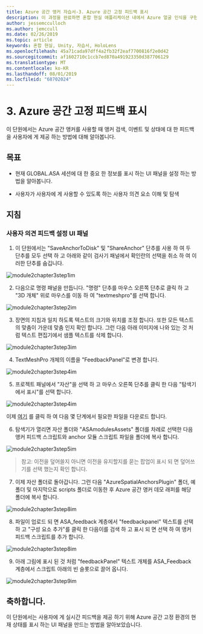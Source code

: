 ```yaml
---
title: Azure 공간 앵커 자습서-3. Azure 공간 고정 피드백 표시
description: 이 과정을 완료하면 혼합 현실 애플리케이션 내에서 Azure 얼굴 인식을 구현하는 방법을 이해할 수 있습니다.
author: jessemcculloch
ms.author: jemccull
ms.date: 02/26/2019
ms.topic: article
keywords: 혼합 현실, Unity, 자습서, HoloLens
ms.openlocfilehash: 45a71cada97dff4a2fb32f2eaf7700816f2e0d42
ms.sourcegitcommit: af1602710c1ccb7ed870a491923350d387706129
ms.translationtype: MT
ms.contentlocale: ko-KR
ms.lasthandoff: 08/01/2019
ms.locfileid: "68702024"
---
```

# <a name="3-displaying-azure-spatial-anchor-feedback"></a>3. Azure 공간 고정 피드백 표시

이 단원에서는 Azure 공간 앵커를 사용할 때 앵커 검색, 이벤트 및 상태에 대 한 피드백을 사용자에 게 제공 하는 방법에 대해 알아봅니다.

## <a name="objectives"></a>목표

* 현재 GLOBAL.ASA 세션에 대 한 중요 한 정보를 표시 하는 UI 패널을 설정 하는 방법을 알아봅니다.

* 사용자가 사용자에 게 사용할 수 있도록 하는 사용자 의견 요소 이해 및 탐색

## <a name="instructions"></a>지침

### <a name="set-up-asa-feedback-ui-panel"></a>사용자 의견 피드백 설정 UI 패널

1. 이 단원에서는 "SaveAnchorToDisk" 및 "ShareAnchor" 단추를 사용 하 여 두 단추를 모두 선택 하 고 아래와 같이 검사기 패널에서 확인란의 선택을 취소 하 여 이러한 단추를 숨깁니다.
   

![module2chapter3step1im](images/module2chapter3step1im.PNG)

2. 다음으로 명령 패널을 만듭니다. "명령" 단추를 마우스 오른쪽 단추로 클릭 하 고 "3D 개체" 위로 마우스를 이동 하 여 "textmeshpro"를 선택 합니다.

![module2chapter3step2im](images/module2chapter3step2im.PNG)

3. 장면의 지침과 일치 하도록 텍스트의 크기와 위치를 조정 합니다. 또한 모든 텍스트의 맞춤이 가운데 맞춤 인지 확인 합니다. 그런 다음 아래 이미지에 나와 있는 것 처럼 텍스트 편집기에서 샘플 텍스트를 삭제 합니다.

![module2chapter3step3im](images/module2chapter3step3im.PNG)

4. TextMeshPro 개체의 이름을 "FeedbackPanel"로 변경 합니다.
   

![module2chapter3step4im](images/module2chapter3step4im.PNG)

5. 프로젝트 패널에서 "자산"을 선택 하 고 마우스 오른쪽 단추를 클릭 한 다음 "탐색기에서 표시"를 선택 합니다.
   

![module2chapter3step4im](images/module2chapter3step5im.PNG)

이제 [여기](https://onedrive.live.com/?authkey=%21ABXEC8PvyQu8Qd8&id=5B7335C4342BCB0E%21395636&cid=5B7335C4342BCB0E) 를 클릭 하 여 다음 몇 단계에서 필요한 파일을 다운로드 합니다.

6. 탐색기가 열리면 자산 폴더와 "ASAmodulesAssets" 폴더를 차례로 선택한 다음 앵커 피드백 스크립트와 anchor 모듈 스크립트 파일을 폴더에 복사 합니다. 

![module2chapter3step5im](images/module2chapter3step6im.PNG)

> 참고: 이전을 덮어쓸지 아니면 이전을 유지할지를 묻는 팝업이 표시 되 면 덮어쓰기를 선택 했는지 확인 합니다.

7. 이제 자산 폴더로 돌아갑니다. 그런 다음 "AzureSpatialAnchorsPlugin" 폴더, 예 폴더 및 마지막으로 scripts 폴더로 이동한 후 Azure 공간 앵커 데모 래퍼를 해당 폴더에 복사 합니다. 

![module2chapter3step8im](images/module2chapter3step7im.PNG)

8. 파일이 업로드 되 면 ASA_feedback 계층에서 "feedbackpanel" 텍스트를 선택 하 고 "구성 요소 추가"를 클릭 한 다음이를 검색 하 고 표시 되 면 선택 하 여 앵커 피드백 스크립트를 추가 합니다. 

![module2chapter3step8im](images/module2chapter3step8im.PNG)

9. 아래 그림에 표시 된 것 처럼 "feedbackPanel" 텍스트 개체를 ASA_Feedback 계층에서 스크립트 아래의 빈 슬롯으로 끌어 옵니다. 

![module2chapter3step9im](images/module2chapter3step9im.PNG)

## <a name="congratulations"></a>축하합니다.

이 단원에서는 사용자에 게 실시간 피드백을 제공 하기 위해 Azure 공간 고정 환경의 현재 상태를 표시 하는 UI 패널을 만드는 방법을 알아보았습니다.


